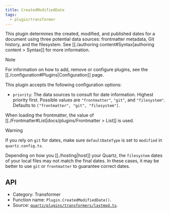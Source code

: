 ```yaml
---
title: CreatedModifiedDate
tags:
  - plugin/transformer
---
```


This plugin determines the created, modified, and published dates for a document using three potential data sources: frontmatter metadata, Git history, and the filesystem. See [[./authoring content#Syntax|authoring content > Syntax]] for more information.

> [!note]
> For information on how to add, remove or configure plugins, see the [[./configuration#Plugins|Configuration]] page.

This plugin accepts the following configuration options:

- `priority`: The data sources to consult for date information. Highest priority first. Possible values are `"frontmatter"`, `"git"`, and `"filesystem"`. Defaults to `["frontmatter", "git", "filesystem"]`.

When loading the frontmatter, the value of [[./Frontmatter#List|docs/plugins/Frontmatter > List]] is used.

> [!warning]
> If you rely on `git` for dates, make sure `defaultDateType` is set to `modified` in `quartz.config.ts`.
>
> Depending on how you [[./hosting|host]] your Quartz, the `filesystem` dates of your local files may not match the final dates. In these cases, it may be better to use `git` or `frontmatter` to guarantee correct dates.

## API

- Category: Transformer
- Function name: `Plugin.CreatedModifiedDate()`.
- Source: [`quartz/plugins/transformers/lastmod.ts`](https://github.com/jackyzha0/quartz/blob/v4/quartz/plugins/transformers/lastmod.ts).
